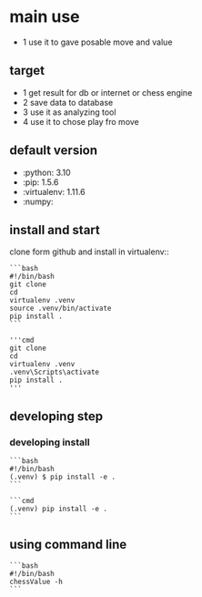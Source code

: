 # main use

* 1 use it to gave posable move and value

## target

* 1 get result for db or internet or chess engine
* 2 save data to database
* 3 use it as analyzing tool
* 4 use it to chose play fro move

## default version

* :python:       3.10
* :pip:          1.5.6
* :virtualenv:   1.11.6
* :numpy:

## install and start

clone form github and install in virtualenv::

    ```bash
    #!/bin/bash
    git clone
    cd
    virtualenv .venv
    source .venv/bin/activate
    pip install .
    ```

    '''cmd
    git clone
    cd
    virtualenv .venv
    .venv\Scripts\activate
    pip install .
    '''

## developing step

### developing install

    ```bash
    #!/bin/bash
    (.venv) $ pip install -e .
    ```

    ```cmd
    (.venv) pip install -e .
    ```

## using command line

    ```bash
    #!/bin/bash
    chessValue -h
    ```


